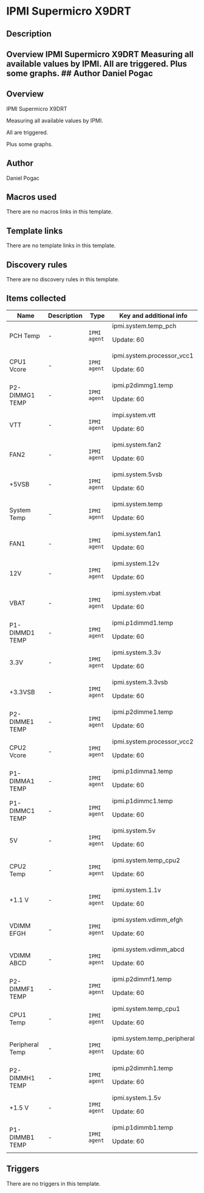 # IPMI Supermicro X9DRT

## Description

## Overview IPMI Supermicro X9DRT Measuring all available values by IPMI. All are triggered. Plus some graphs. ## Author Daniel Pogac 

## Overview

IPMI Supermicro X9DRT


Measuring all available values by IPMI.


All are triggered.


Plus some graphs.



## Author

Daniel Pogac

## Macros used

There are no macros links in this template.

## Template links

There are no template links in this template.

## Discovery rules

There are no discovery rules in this template.

## Items collected

|Name|Description|Type|Key and additional info|
|----|-----------|----|----|
|PCH Temp|<p>-</p>|`IPMI agent`|ipmi.system.temp_pch<p>Update: 60</p>|
|CPU1 Vcore|<p>-</p>|`IPMI agent`|ipmi.system.processor_vcc1<p>Update: 60</p>|
|P2-DIMMG1 TEMP|<p>-</p>|`IPMI agent`|ipmi.p2dimmg1.temp<p>Update: 60</p>|
|VTT|<p>-</p>|`IPMI agent`|impi.system.vtt<p>Update: 60</p>|
|FAN2|<p>-</p>|`IPMI agent`|ipmi.system.fan2<p>Update: 60</p>|
|+5VSB|<p>-</p>|`IPMI agent`|ipmi.system.5vsb<p>Update: 60</p>|
|System Temp|<p>-</p>|`IPMI agent`|ipmi.system.temp<p>Update: 60</p>|
|FAN1|<p>-</p>|`IPMI agent`|ipmi.system.fan1<p>Update: 60</p>|
|12V|<p>-</p>|`IPMI agent`|ipmi.system.12v<p>Update: 60</p>|
|VBAT|<p>-</p>|`IPMI agent`|ipmi.system.vbat<p>Update: 60</p>|
|P1-DIMMD1 TEMP|<p>-</p>|`IPMI agent`|ipmi.p1dimmd1.temp<p>Update: 60</p>|
|3.3V|<p>-</p>|`IPMI agent`|ipmi.system.3.3v<p>Update: 60</p>|
|+3.3VSB|<p>-</p>|`IPMI agent`|ipmi.system.3.3vsb<p>Update: 60</p>|
|P2-DIMME1 TEMP|<p>-</p>|`IPMI agent`|ipmi.p2dimme1.temp<p>Update: 60</p>|
|CPU2 Vcore|<p>-</p>|`IPMI agent`|ipmi.system.processor_vcc2<p>Update: 60</p>|
|P1-DIMMA1 TEMP|<p>-</p>|`IPMI agent`|ipmi.p1dimma1.temp<p>Update: 60</p>|
|P1-DIMMC1 TEMP|<p>-</p>|`IPMI agent`|ipmi.p1dimmc1.temp<p>Update: 60</p>|
|5V|<p>-</p>|`IPMI agent`|ipmi.system.5v<p>Update: 60</p>|
|CPU2 Temp|<p>-</p>|`IPMI agent`|ipmi.system.temp_cpu2<p>Update: 60</p>|
|+1.1 V|<p>-</p>|`IPMI agent`|ipmi.system.1.1v<p>Update: 60</p>|
|VDIMM EFGH|<p>-</p>|`IPMI agent`|ipmi.system.vdimm_efgh<p>Update: 60</p>|
|VDIMM ABCD|<p>-</p>|`IPMI agent`|ipmi.system.vdimm_abcd<p>Update: 60</p>|
|P2-DIMMF1 TEMP|<p>-</p>|`IPMI agent`|ipmi.p2dimmf1.temp<p>Update: 60</p>|
|CPU1 Temp|<p>-</p>|`IPMI agent`|ipmi.system.temp_cpu1<p>Update: 60</p>|
|Peripheral Temp|<p>-</p>|`IPMI agent`|ipmi.system.temp_peripheral<p>Update: 60</p>|
|P2-DIMMH1 TEMP|<p>-</p>|`IPMI agent`|ipmi.p2dimmh1.temp<p>Update: 60</p>|
|+1.5 V|<p>-</p>|`IPMI agent`|ipmi.system.1.5v<p>Update: 60</p>|
|P1-DIMMB1 TEMP|<p>-</p>|`IPMI agent`|ipmi.p1dimmb1.temp<p>Update: 60</p>|
## Triggers

There are no triggers in this template.

